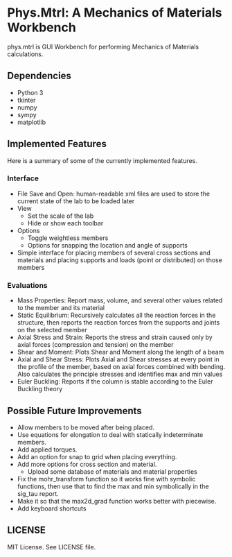 # Phys.Mtrl: A Mechanics of Materials Workbench
phys.mtrl is GUI Workbench for performing Mechanics of Materials calculations.

## Dependencies
- Python 3
- tkinter
- numpy
- sympy
- matplotlib

## Implemented Features
Here is a summary of some of the currently implemented features.

### Interface
- File Save and Open: human-readable xml files are used to store the current state of the lab to be loaded later
- View
	- Set the scale of the lab
	- Hide or show each toolbar
- Options
	- Toggle weightless members
	- Options for snapping the location and angle of supports
- Simple interface for placing members of several cross sections and materials and placing supports and loads (point or distributed) on those members

### Evaluations
- Mass Properties: Report mass, volume, and several other values related to the member and its material
- Static Equilibrium: Recursively calculates all the reaction forces in the structure, then reports the reaction forces from the supports and joints on the selected member
- Axial Stress and Strain: Reports the stress and strain caused only by axial forces (compression and tension) on the member
- Shear and Moment: Plots Shear and Moment along the length of a beam
- Axial and Shear Stress: Plots Axial and Shear stresses at every point in the profile of the member, based on axial forces combined with bending. Also calculates the principle stresses and identifies max and min values
- Euler Buckling: Reports if the column is stable according to the Euler Buckling theory

## Possible Future Improvements
- Allow members to be moved after being placed.
- Use equations for elongation to deal with statically indeterminate members.
- Add applied torques.
- Add an option for snap to grid when placing everything.
- Add more options for cross section and material.
	- Upload some database of materials and material properties
- Fix the mohr\_transform function so it works fine with symbolic functions, then use that to find the max and min symbolically in the sig\_tau report.
- Make it so that the max2d\_grad function works better with piecewise.
- Add keyboard shortcuts

## LICENSE
MIT License. See LICENSE file.


